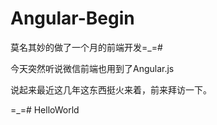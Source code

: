 # Angular-Begin
<html>
<html>
<head>

</head>
<body>

<p>莫名其妙的做了一个月的前端开发=_=#</p>
<p>今天突然听说微信前端也用到了Angular.js</p>
<p>说起来最近这几年这东西挺火来着，前来拜访一下。</p>
<p>=_=# HelloWorld</p>


</body>
</html>


